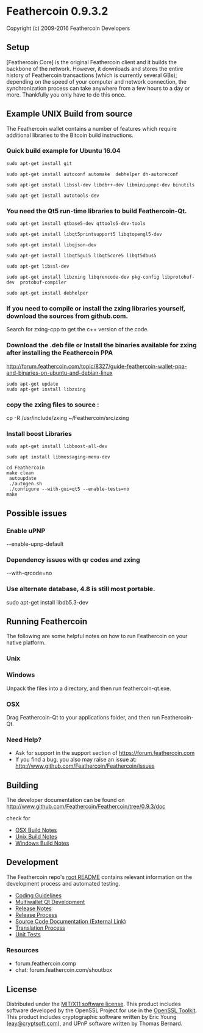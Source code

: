 Feathercoin 0.9.3.2 
===================

Copyright (c) 2009-2016 Feathercoin Developers


Setup
---------------------

[Feathercoin Core] is the original Feathercoin client and it builds the backbone of the network. However, it downloads and stores the entire history of Feathercoin transactions (which is currently several GBs); depending on the speed of your computer and network connection, the synchronization process can take anywhere from a few hours to a day or more. Thankfully you only have to do this once. 

Example UNIX Build from source
------------------------------

The Feathercoin wallet contains a number of features which require additional libraries to the Bitcoin build instructions.

### Quick build example for Ubuntu 16.04  

    sudo apt-get install git  

    sudo apt-get install autoconf automake  debhelper dh-autoreconf  

    sudo apt-get install libssl-dev libdb++-dev libminiupnpc-dev binutils  

    sudo apt-get install autotools-dev  

### You need the Qt5 run-time libraries to build Feathercoin-Qt.  

    sudo apt-get install qtbase5-dev qttools5-dev-tools  

    sudo apt-get install libqt5printsupport5 libqtopengl5-dev  

    sudo apt-get install libqjson-dev  

    sudo apt-get install libqt5gui5 libqt5core5 libqt5dbus5  

    sudo apt-get libssl-dev  

    sudo apt-get install libzxing libqrencode-dev pkg-config libprotobuf-dev  protobuf-compiler  

    sudo apt-get install debhelper  

### If you need to compile or install the zxing libraries yourself, download the sources from github.com.
Search for zxing-cpp to get the c++ version of the code.   

### Download the .deb file or Install the binaries available for zxing after installing the Feathercoin PPA  

http://forum.feathercoin.com/topic/8327/guide-feathercoin-wallet-ppa-and-binaries-on-ubuntu-and-debian-linux  

    sudo apt-get update  
    sudo apt-get install libzxing  

### copy the zxing files to source : 
cp -R /usr/include/zxing ~/Feathercoin/src/zxing

### Install boost Libraries

    sudo apt-get install libboost-all-dev  

    sudo apt install libmessaging-menu-dev  

    cd Feathercoin  
    make clean  
     autoupdate  
     ./autogen.sh  
     ./configure --with-gui=qt5 --enable-tests=no  
    make  

Possible issues  
---------------- 

### Enable uPNP
--enable-upnp-default 

### Dependency issues with qr codes and zxing

--with-qrcode=no

### Use alternate database, 4.8 is still most portable.
sudo apt-get install libdb5.3-dev  
     

     
Running Feathercoin
---------------------
The following are some helpful notes on how to run Feathercoin on your native platform. 

### Unix


### Windows

Unpack the files into a directory, and then run feathercoin-qt.exe.

### OSX

Drag Feathercoin-Qt to your applications folder, and then run Feathercoin-Qt.

### Need Help?

* Ask for support in the support section of https://forum.feathercoin.com
* If you find a bug, you also may raise an issue at: http://www.github.com/Feathercoin/Feathercoin/issues

Building
---------------------
The developer documentation can be found on http://www.github.com/Feathercoin/Feathercoin/tree/0.9.3/doc 

check for 

- [OSX Build Notes](build-osx.md)
- [Unix Build Notes](build-unix.md)
- [Windows Build Notes](build-msw.md)

Development
---------------------
The Feathercoin repo's [root README](https://github.com/Feathercoin/Feathercoin/tree/0.9.3/README.md) contains relevant information on the development process and automated testing.

- [Coding Guidelines](coding.md)
- [Multiwallet Qt Development](multiwallet-qt.md)
- [Release Notes](release-notes.md)
- [Release Process](release-process.md)
- [Source Code Documentation (External Link)](https://dev.visucore.com/feathercoin/doxygen/)
- [Translation Process](translation_process.md)
- [Unit Tests](unit-tests.md)

### Resources
- forum.feathercoin.comp
- chat: forum.feathercoin.com/shoutbox


License
---------------------
Distributed under the [MIT/X11 software license](http://www.opensource.org/licenses/mit-license.php).
This product includes software developed by the OpenSSL Project for use in the [OpenSSL Toolkit](http://www.openssl.org/). This product includes
cryptographic software written by Eric Young ([eay@cryptsoft.com](mailto:eay@cryptsoft.com)), and UPnP software written by Thomas Bernard.
